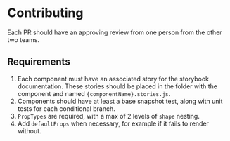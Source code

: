 # Contributing

Each PR should have an approving review from one person from the other two teams.

## Requirements

1. Each component must have an associated story for the storybook documentation. These stories should be placed in the folder with the component and named `{componentName}.stories.js`.
2. Components should have at least a base snapshot test, along with unit tests for each conditional branch.
3. `PropTypes` are required, with a max of 2 levels of `shape` nesting.
4. Add `defaultProps` when necessary, for example if it fails to render without.
